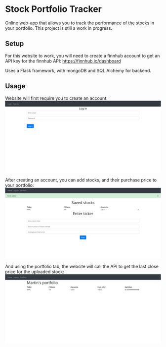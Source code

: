 # Stock Portfolio Tracker
Online web-app that allows you to track the performance of the stocks in your portfolio.
This project is still a work in progress.

## Setup

For this website to work, you will need to create a finnhub account to get an API key for the finnhub API:
https://finnhub.io/dashboard

Uses a Flask framework, with mongoDB and SQL Alchemy for backend.

## Usage

Website will first require you to create an account:
<img src="Assets/login.JPG">

After creating an account, you can add stocks, and their purchase price to your portfolio:
<img src="Assets/home.JPG">

And using the portfolio tab, the website will call the API to get the last close price for the uploaded stock:
<img src="Assets/portfolio.JPG">
